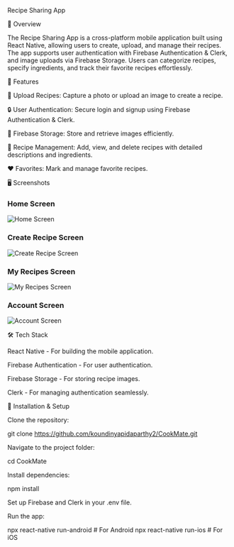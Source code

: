 Recipe Sharing App

📌 Overview

The Recipe Sharing App is a cross-platform mobile application built using React Native, allowing users to create, upload, and manage their recipes. The app supports user authentication with Firebase Authentication & Clerk, and image uploads via Firebase Storage. Users can categorize recipes, specify ingredients, and track their favorite recipes effortlessly.

🚀 Features

📸 Upload Recipes: Capture a photo or upload an image to create a recipe.

🔒 User Authentication: Secure login and signup using Firebase Authentication & Clerk.

📂 Firebase Storage: Store and retrieve images efficiently.

📑 Recipe Management: Add, view, and delete recipes with detailed descriptions and ingredients.

❤️ Favorites: Mark and manage favorite recipes.

🖥️ Screenshots

### Home Screen
![Home Screen](images/HomeScreen.jpg)


### Create Recipe Screen
![Create Recipe Screen](images/CreateRecipeScreen.jpg)


### My Recipes Screen
![My Recipes Screen](images/MyRecipeScreen.jpg)


### Account Screen
![Account Screen](images/AccountScreen.jpg)



🛠️ Tech Stack

React Native - For building the mobile application.

Firebase Authentication - For user authentication.

Firebase Storage - For storing recipe images.

Clerk - For managing authentication seamlessly.

🔧 Installation & Setup

Clone the repository:

git clone https://github.com/koundinyapidaparthy2/CookMate.git

Navigate to the project folder:

cd CookMate

Install dependencies:

npm install

Set up Firebase and Clerk in your .env file.

Run the app:

npx react-native run-android  # For Android
npx react-native run-ios      # For iOS



